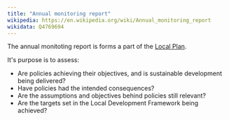 ```yaml
---
title: "Annual monitoring report"
wikipedia: https://en.wikipedia.org/wiki/Annual_monitoring_report
wikidata: Q4769694
---
```


The annual monitoting report is forms a part of the [Local Plan](/glossary/local-plan).

It's purpose is to assess:

* Are policies achieving their objectives, and is sustainable development being delivered?
* Have policies had the intended consequences?
* Are the assumptions and objectives behind policies still relevant?
* Are the targets set in the Local Development Framework being achieved?
